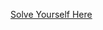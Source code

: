 [Solve Yourself Here](https://www.hackerrank.com/challenges/queens-attack-2/problem?isFullScreen=true)